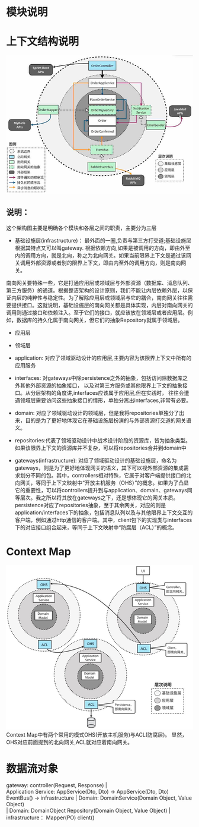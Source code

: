 # 模块说明

# 上下文结构说明
![](_images/DDD分层结构.png)
## 说明：
这个架构图主要是明确各个模块和各层之间的职责，主要分为三层
- 基础设施层(infrastructure)： 
最外面的一圈,负责与第三方打交道;基础设施层根据其特点又可以叫gateway.
根据依赖方向,如果是被调用的方向，即由外至内的调用方向，就是北向，称之为北向网关。如果当前限界上下文是通过该网关调用外部资源或者别的限界上下文，即由内至外的调用方向，则是南向网关。


南向网关要特殊一些，它是打通应用层或领域层与外部资源（数据库、消息队列、第三方服务）的通道。根据整洁架构的设计原则，我们不能让内层依赖外层，以保证内层的纯粹性与稳定性。为了解除应用层或领域层与它的耦合，南向网关往往需要提供接口。这就说明，基础设施层的南向网关都是具体实现，内层对南向网关的调用则通过接口和依赖注入。至于它们的接口，就应该放在领域层或者应用层。例如，数据库的持久化属于南向网关，但它们的抽象Repository就属于领域层。

- 应用层
- 领域层

- application: 对应了领域驱动设计的应用层,主要内容为该限界上下文中所有的应用服务
- interfaces: 对gateways中除persistence之外的抽象，包括访问除数据库之外其他外部资源的抽象接口，
以及对第三方服务或其他限界上下文的抽象接口。从分层架构的角度讲,interfaces应该属于应用层,但在实践时，
往往会遭遇领域层需要访问这些抽象接口的情形，单独分离出interfaces,非常有必要。
- domain: 对应了领域驱动设计的领域层，但是我将repositories单独分了出来，目的是为了更好地体现它在基础设施层扮演的与外部资源打交道的网关语义。
- repositories:代表了领域驱动设计中战术设计阶段的资源库，皆为抽象类型。如果该限界上下文的资源库并不复杂，可以将repositories合并到domain中
- gateways(infrastructure):
对应了领域驱动设计的基础设施层，命名为gateways，则是为了更好地体现网关的语义，其下可以视外部资源的集成需求划分不同的包。其中，controllers相对特殊，它属于对客户端提供接口的北向网关，等同于上下文映射中“开放主机服务（OHS）”的概念。如果为了凸显它的重要性，可以将controllers提升到与application、domain、gateways同等层次。我之所以将其放在gateways之下，还是想体现它的网关本质。persistence对应了repositories抽象，至于其余网关，对应的则是application/interfaces下的抽象，包括消息队列以及与其他限界上下文交互的客户端，例如通过http通信的客户端。其中，client包下的实现类与interfaces下的对应接口组合起来，等同于上下文映射中“防腐层（ACL）”的概念。


# Context Map

![](_images/context-map.png)
Context Map中有两个常用的模式OHS(开放主机服务)与ACL(防腐层)。
显然，OHS对应前面提到的北向网关,ACL就对应着南向网关。
# 数据流对象
gateway: controller(Request, Response)
|          
Application Service: AppService(Dto, Dto)  -> AppService(Dto, Dto)  EventBus() -> infrastructure
|
Domain:  DomainService(Domain Object, Value Object)     
|
Domain: DomainObject     Repository(Domain Object, Value Object) 
|
infrastructure： Mapper(PO)    client()  